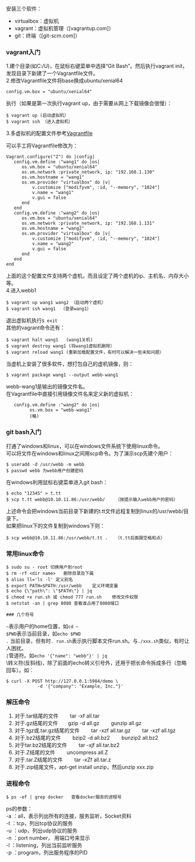 安装三个软件：
 - virtualbox：虚拟机  
 - vagrant：虚拟机管理（[vagrantup.com]）  
 - git：终端（[git-scm.com]）  

### vagrant入门　
1.建个目录(如C:/U)，在鼠标右键菜单中选择“Git Bash”。然后执行vagrant init，发现目录下新建了一个Vagrantfile文件。  
2.修改Vagrantfile文件将base换成ubuntu/xenial64  
```
config.vm.box = "ubuntu/xenial64"
```  
执行（如果是第一次执行vagrant up，由于需要从网上下载镜像会很慢）：  
```
$ vagrant up (启动虚拟机）
$ vagrant ssh （进入虚拟机）
```
3.多虚拟机的配置文件参考[Vagrantfile](https://github.com/wbwangk/wbwangk.github.io/wiki/Vagrantfile)

可以手工将Vagrantfile修改为：
```
Vagrant.configure("2") do |config|
   config.vm.define :"wang1" do |os|
      os.vm.box = "ubuntu/xenial64"
      os.vm.network :private_network, ip: "192.168.1.130"
      os.vm.hostname = "wang1"
      os.vm.provider "virtualbox" do |v|
          v.customize ["modifyvm", :id, "--memory", "1024"]
          v.name = "wang1"
          v.gui = false
      end
   end
   config.vm.define :"wang2" do |os|
      os.vm.box = "ubuntu/xenial64"
      os.vm.network :private_network, ip: "192.168.1.131"
      os.vm.hostname = "wang2"
      os.vm.provider "virtualbox" do |v|
          v.customize ["modifyvm", :id, "--memory", "1024"]
          v.name = "wang2"
          v.gui = false
      end
   end
end
```
上面的这个配置文件支持两个虚机，而且设定了两个虚机的ip、主机名、内存大小等。  
4.进入webb1  
```
$ vagrant up wang1 wang2 （启动两个虚机）
$ vagrant ssh wang1  （登录wang1）
```
退出虚拟机执行```$ exit```  
其他的vagrant命令还有：
```
$ vagrant halt wang1   (wang1关机)
$ vagrant destroy wang1 (将wang1虚拟机删除）
$ vagrant reload wang1 (重新加载配置文件，有时可以解决一些未知问题）
```

当虚机上安装了很多软件，想打包自己的虚机镜像，则：
```
$ vagrant package wang1 --output webb-wang1
```
webb-wang1是输出的镜像文件名。  
在Vagrantfile中直接引用镜像文件名来定义新的虚拟机：
```
   config.vm.define :"wang2" do |os|
         os.vm.box = "webb-wang1"
         (略)   
```
### git bash入门
打通了windows和linux，可以在windows文件系统下使用linux命令。  
可以将文件在windows和linux之间用scp命令。为了演示scp先建个用户：
```
$ useradd -d /usr/webb -m webb
$ passwd webb 为webb用户创建密码
```
在windows利用鼠标右键菜单进入git bash：
```
$ echo "12345" > t.tt
$ scp t.tt webb@10.10.11.86:/usr/webb/    （按提示输入webb用户的密码）
```
上述命令会把windows当前目录下新建的t.tt文件远程复制到linux的/usr/webb/目录下。  
如果把linux下的文件复制到windows下则：
```
$ scp webb@10.10.11.86:/usr/webb/t.tt .   （t.tt后面跟空格和点）
```
### 常用linux命令
```
$ sudo su - root 切换用户到root
$ rm -rf <dir name>   删除目录及下属
$ alias ll='ls -l' 定义别名
$ export PATH=$PATH:/usr/webb    定义环境变量
$ echo {\"path\": \"$PATH\"} | jq
$ chmod +x run.sh 或 chmod 777 run.sh    修改文件权限
$ netstat -an | grep 8080 查看谁占用了8080端口

### 几个符号
```
```~```表示用户的home位置，如```cd ~```  
```$PWD```表示当前目录，如```echo $PWD```    
```.``` 当前目录，但有时```. run.sh```表示执行脚本文件run.sh。与```./xxx.sh```类似，有时让人困扰。  
```|```管道符。如```echo '{"name": "webb"}' | jq```  
\\转义符(反斜线)，除了前面的echo转义引号外，还用于把长命令拆成多行（忽略回车）。如：  
```
$ curl -X POST http://127.0.0.1:5984/demo \
            -d '{"company": "Example, Inc."}'
```

### 解压命令
 1. 对于.tar结尾的文件 　　tar -xf all.tar  
 2. 对于.gz结尾的文件　　gzip -d all.gz 　　gunzip all.gz   
 3. 对于.tgz或.tar.gz结尾的文件 　　tar -xzf all.tar.gz 　　tar -xzf all.tgz   
 4. 对于.bz2结尾的文件 　　bzip2 -d all.bz2 　　bunzip2 all.bz2   
 5. 对于tar.bz2结尾的文件 　　tar -xjf all.tar.bz2   
 6. 对于.Z结尾的文件 　　uncompress all.Z  
 7. 对于.tar.Z结尾的文件 　　tar -xZf all.tar.z  
 8. 对于.zip结尾文件，apt-get install unzip，然后unzip xxx.zip  

### 进程命令
```
$ ps -ef | grep docker   查看docker服务的进程号
```
ps的参数：  
-a ：all，表示列出所有的连接，服务监听，Socket资料  
-t ：tcp，列出tcp协议的服务  
-u ：udp，列出udp协议的服务  
-n ：port number， 用端口号来显示  
-l ：listening，列出当前监听服务  
-p ：program，列出服务程序的PID  